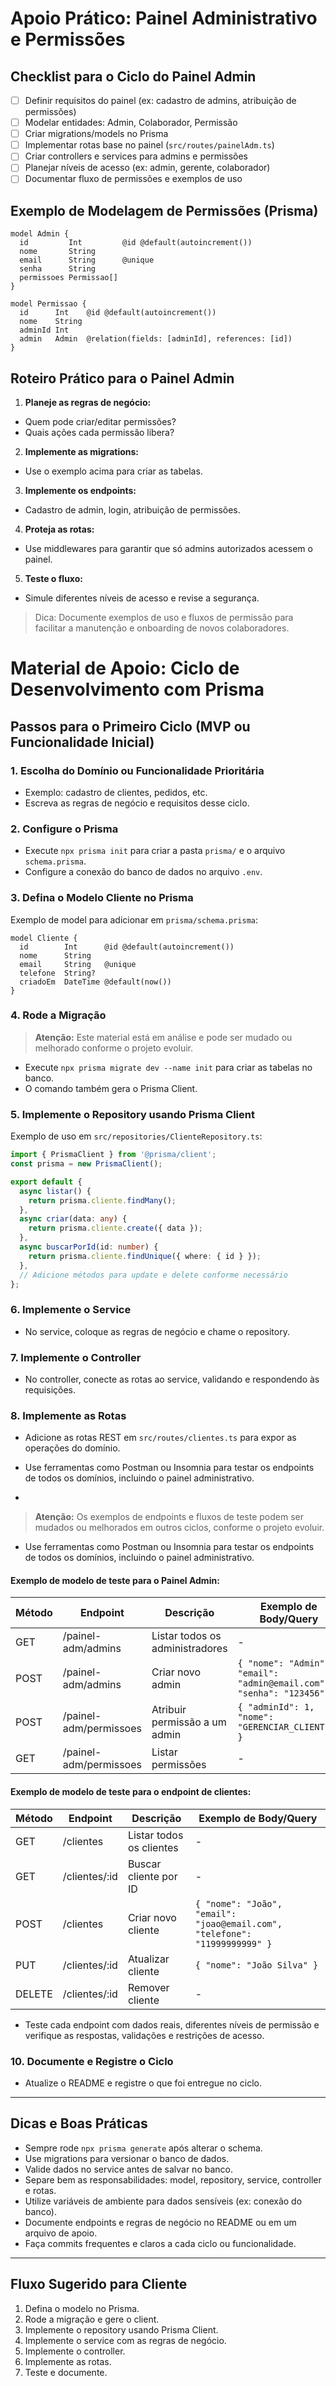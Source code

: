 # Apoio Prático: Painel Administrativo e Permissões

## Checklist para o Ciclo do Painel Admin
- [ ] Definir requisitos do painel (ex: cadastro de admins, atribuição de permissões)
- [ ] Modelar entidades: Admin, Colaborador, Permissão
- [ ] Criar migrations/models no Prisma
- [ ] Implementar rotas base no painel (`src/routes/painelAdm.ts`)
- [ ] Criar controllers e services para admins e permissões
- [ ] Planejar níveis de acesso (ex: admin, gerente, colaborador)
- [ ] Documentar fluxo de permissões e exemplos de uso

## Exemplo de Modelagem de Permissões (Prisma)
```prisma
model Admin {
  id         Int         @id @default(autoincrement())
  nome       String
  email      String      @unique
  senha      String
  permissoes Permissao[]
}

model Permissao {
  id      Int    @id @default(autoincrement())
  nome    String
  adminId Int
  admin   Admin  @relation(fields: [adminId], references: [id])
}
```

## Roteiro Prático para o Painel Admin
1. **Planeje as regras de negócio:**
  - Quem pode criar/editar permissões?
  - Quais ações cada permissão libera?
2. **Implemente as migrations:**
  - Use o exemplo acima para criar as tabelas.
3. **Implemente os endpoints:**
  - Cadastro de admin, login, atribuição de permissões.
4. **Proteja as rotas:**
  - Use middlewares para garantir que só admins autorizados acessem o painel.
5. **Teste o fluxo:**
  - Simule diferentes níveis de acesso e revise a segurança.

> Dica: Documente exemplos de uso e fluxos de permissão para facilitar a manutenção e onboarding de novos colaboradores.
# Material de Apoio: Ciclo de Desenvolvimento com Prisma

## Passos para o Primeiro Ciclo (MVP ou Funcionalidade Inicial)

### 1. Escolha do Domínio ou Funcionalidade Prioritária
- Exemplo: cadastro de clientes, pedidos, etc.
- Escreva as regras de negócio e requisitos desse ciclo.

### 2. Configure o Prisma
- Execute `npx prisma init` para criar a pasta `prisma/` e o arquivo `schema.prisma`.
- Configure a conexão do banco de dados no arquivo `.env`.

### 3. Defina o Modelo Cliente no Prisma
Exemplo de model para adicionar em `prisma/schema.prisma`:

```prisma
model Cliente {
  id        Int      @id @default(autoincrement())
  nome      String
  email     String   @unique
  telefone  String?
  criadoEm  DateTime @default(now())
}
```

### 4. Rode a Migração

> **Atenção:** Este material está em análise e pode ser mudado ou melhorado conforme o projeto evoluir.

- Execute `npx prisma migrate dev --name init` para criar as tabelas no banco.
- O comando também gera o Prisma Client.

### 5. Implemente o Repository usando Prisma Client
Exemplo de uso em `src/repositories/ClienteRepository.ts`:

```typescript
import { PrismaClient } from '@prisma/client';
const prisma = new PrismaClient();

export default {
  async listar() {
    return prisma.cliente.findMany();
  },
  async criar(data: any) {
    return prisma.cliente.create({ data });
  },
  async buscarPorId(id: number) {
    return prisma.cliente.findUnique({ where: { id } });
  },
  // Adicione métodos para update e delete conforme necessário
};
```

### 6. Implemente o Service
- No service, coloque as regras de negócio e chame o repository.

### 7. Implemente o Controller
- No controller, conecte as rotas ao service, validando e respondendo às requisições.

### 8. Implemente as Rotas
- Adicione as rotas REST em `src/routes/clientes.ts` para expor as operações do domínio.

- Use ferramentas como Postman ou Insomnia para testar os endpoints de todos os domínios, incluindo o painel administrativo.
+
> **Atenção:** Os exemplos de endpoints e fluxos de teste podem ser mudados ou melhorados em outros ciclos, conforme o projeto evoluir.
- Use ferramentas como Postman ou Insomnia para testar os endpoints de todos os domínios, incluindo o painel administrativo.

#### Exemplo de modelo de teste para o Painel Admin:

| Método | Endpoint                | Descrição                        | Exemplo de Body/Query         |
|--------|-------------------------|----------------------------------|-------------------------------|
| GET    | /painel-adm/admins      | Listar todos os administradores  | -                             |
| POST   | /painel-adm/admins      | Criar novo admin                 | `{ "nome": "Admin", "email": "admin@email.com", "senha": "123456" }` |
| POST   | /painel-adm/permissoes  | Atribuir permissão a um admin    | `{ "adminId": 1, "nome": "GERENCIAR_CLIENTES" }` |
| GET    | /painel-adm/permissoes  | Listar permissões                | -                             |

#### Exemplo de modelo de teste para o endpoint de clientes:

| Método | Endpoint           | Descrição                | Exemplo de Body/Query         |
|--------|--------------------|--------------------------|-------------------------------|
| GET    | /clientes          | Listar todos os clientes | -                             |
| GET    | /clientes/:id      | Buscar cliente por ID    | -                             |
| POST   | /clientes          | Criar novo cliente       | `{ "nome": "João", "email": "joao@email.com", "telefone": "11999999999" }` |
| PUT    | /clientes/:id      | Atualizar cliente        | `{ "nome": "João Silva" }`  |
| DELETE | /clientes/:id      | Remover cliente          | -                             |

- Teste cada endpoint com dados reais, diferentes níveis de permissão e verifique as respostas, validações e restrições de acesso.

### 10. Documente e Registre o Ciclo
- Atualize o README e registre o que foi entregue no ciclo.

---

## Dicas e Boas Práticas
- Sempre rode `npx prisma generate` após alterar o schema.
- Use migrations para versionar o banco de dados.
- Valide dados no service antes de salvar no banco.
- Separe bem as responsabilidades: model, repository, service, controller e rotas.
- Utilize variáveis de ambiente para dados sensíveis (ex: conexão do banco).
- Documente endpoints e regras de negócio no README ou em um arquivo de apoio.
- Faça commits frequentes e claros a cada ciclo ou funcionalidade.

---

## Fluxo Sugerido para Cliente
1. Defina o modelo no Prisma.
2. Rode a migração e gere o client.
3. Implemente o repository usando Prisma Client.
4. Implemente o service com as regras de negócio.
5. Implemente o controller.
6. Implemente as rotas.
7. Teste e documente.

